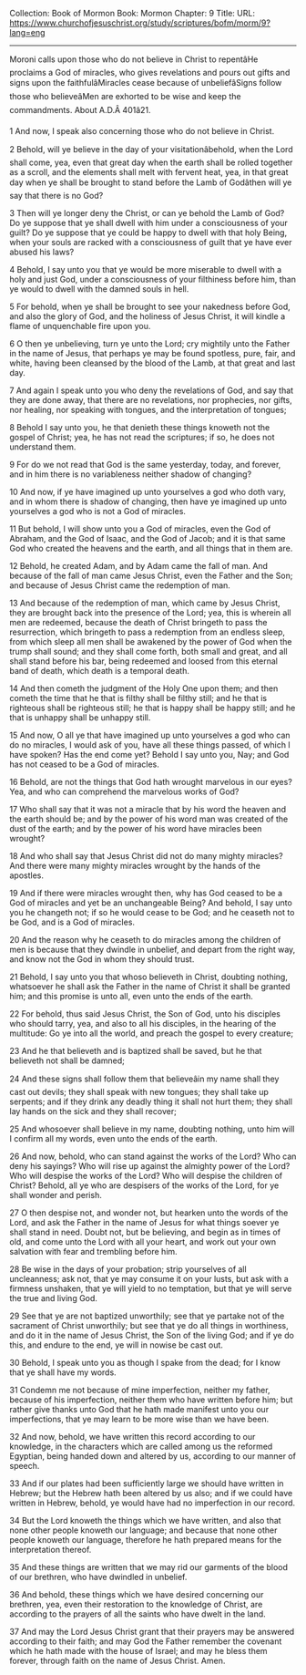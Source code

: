 Collection: Book of Mormon
Book: Mormon
Chapter: 9
Title: 
URL: https://www.churchofjesuschrist.org/study/scriptures/bofm/morm/9?lang=eng

---

Moroni calls upon those who do not believe in Christ to repentâHe proclaims a God of miracles, who gives revelations and pours out gifts and signs upon the faithfulâMiracles cease because of unbeliefâSigns follow those who believeâMen are exhorted to be wise and keep the commandments. About A.D.Â 401â21.

1 And now, I speak also concerning those who do not believe in Christ.

2 Behold, will ye believe in the day of your visitationâbehold, when the Lord shall come, yea, even that great day when the earth shall be rolled together as a scroll, and the elements shall melt with fervent heat, yea, in that great day when ye shall be brought to stand before the Lamb of Godâthen will ye say that there is no God?

3 Then will ye longer deny the Christ, or can ye behold the Lamb of God? Do ye suppose that ye shall dwell with him under a consciousness of your guilt? Do ye suppose that ye could be happy to dwell with that holy Being, when your souls are racked with a consciousness of guilt that ye have ever abused his laws?

4 Behold, I say unto you that ye would be more miserable to dwell with a holy and just God, under a consciousness of your filthiness before him, than ye would to dwell with the damned souls in hell.

5 For behold, when ye shall be brought to see your nakedness before God, and also the glory of God, and the holiness of Jesus Christ, it will kindle a flame of unquenchable fire upon you.

6 O then ye unbelieving, turn ye unto the Lord; cry mightily unto the Father in the name of Jesus, that perhaps ye may be found spotless, pure, fair, and white, having been cleansed by the blood of the Lamb, at that great and last day.

7 And again I speak unto you who deny the revelations of God, and say that they are done away, that there are no revelations, nor prophecies, nor gifts, nor healing, nor speaking with tongues, and the interpretation of tongues;

8 Behold I say unto you, he that denieth these things knoweth not the gospel of Christ; yea, he has not read the scriptures; if so, he does not understand them.

9 For do we not read that God is the same yesterday, today, and forever, and in him there is no variableness neither shadow of changing?

10 And now, if ye have imagined up unto yourselves a god who doth vary, and in whom there is shadow of changing, then have ye imagined up unto yourselves a god who is not a God of miracles.

11 But behold, I will show unto you a God of miracles, even the God of Abraham, and the God of Isaac, and the God of Jacob; and it is that same God who created the heavens and the earth, and all things that in them are.

12 Behold, he created Adam, and by Adam came the fall of man. And because of the fall of man came Jesus Christ, even the Father and the Son; and because of Jesus Christ came the redemption of man.

13 And because of the redemption of man, which came by Jesus Christ, they are brought back into the presence of the Lord; yea, this is wherein all men are redeemed, because the death of Christ bringeth to pass the resurrection, which bringeth to pass a redemption from an endless sleep, from which sleep all men shall be awakened by the power of God when the trump shall sound; and they shall come forth, both small and great, and all shall stand before his bar, being redeemed and loosed from this eternal band of death, which death is a temporal death.

14 And then cometh the judgment of the Holy One upon them; and then cometh the time that he that is filthy shall be filthy still; and he that is righteous shall be righteous still; he that is happy shall be happy still; and he that is unhappy shall be unhappy still.

15 And now, O all ye that have imagined up unto yourselves a god who can do no miracles, I would ask of you, have all these things passed, of which I have spoken? Has the end come yet? Behold I say unto you, Nay; and God has not ceased to be a God of miracles.

16 Behold, are not the things that God hath wrought marvelous in our eyes? Yea, and who can comprehend the marvelous works of God?

17 Who shall say that it was not a miracle that by his word the heaven and the earth should be; and by the power of his word man was created of the dust of the earth; and by the power of his word have miracles been wrought?

18 And who shall say that Jesus Christ did not do many mighty miracles? And there were many mighty miracles wrought by the hands of the apostles.

19 And if there were miracles wrought then, why has God ceased to be a God of miracles and yet be an unchangeable Being? And behold, I say unto you he changeth not; if so he would cease to be God; and he ceaseth not to be God, and is a God of miracles.

20 And the reason why he ceaseth to do miracles among the children of men is because that they dwindle in unbelief, and depart from the right way, and know not the God in whom they should trust.

21 Behold, I say unto you that whoso believeth in Christ, doubting nothing, whatsoever he shall ask the Father in the name of Christ it shall be granted him; and this promise is unto all, even unto the ends of the earth.

22 For behold, thus said Jesus Christ, the Son of God, unto his disciples who should tarry, yea, and also to all his disciples, in the hearing of the multitude: Go ye into all the world, and preach the gospel to every creature;

23 And he that believeth and is baptized shall be saved, but he that believeth not shall be damned;

24 And these signs shall follow them that believeâin my name shall they cast out devils; they shall speak with new tongues; they shall take up serpents; and if they drink any deadly thing it shall not hurt them; they shall lay hands on the sick and they shall recover;

25 And whosoever shall believe in my name, doubting nothing, unto him will I confirm all my words, even unto the ends of the earth.

26 And now, behold, who can stand against the works of the Lord? Who can deny his sayings? Who will rise up against the almighty power of the Lord? Who will despise the works of the Lord? Who will despise the children of Christ? Behold, all ye who are despisers of the works of the Lord, for ye shall wonder and perish.

27 O then despise not, and wonder not, but hearken unto the words of the Lord, and ask the Father in the name of Jesus for what things soever ye shall stand in need. Doubt not, but be believing, and begin as in times of old, and come unto the Lord with all your heart, and work out your own salvation with fear and trembling before him.

28 Be wise in the days of your probation; strip yourselves of all uncleanness; ask not, that ye may consume it on your lusts, but ask with a firmness unshaken, that ye will yield to no temptation, but that ye will serve the true and living God.

29 See that ye are not baptized unworthily; see that ye partake not of the sacrament of Christ unworthily; but see that ye do all things in worthiness, and do it in the name of Jesus Christ, the Son of the living God; and if ye do this, and endure to the end, ye will in nowise be cast out.

30 Behold, I speak unto you as though I spake from the dead; for I know that ye shall have my words.

31 Condemn me not because of mine imperfection, neither my father, because of his imperfection, neither them who have written before him; but rather give thanks unto God that he hath made manifest unto you our imperfections, that ye may learn to be more wise than we have been.

32 And now, behold, we have written this record according to our knowledge, in the characters which are called among us the reformed Egyptian, being handed down and altered by us, according to our manner of speech.

33 And if our plates had been sufficiently large we should have written in Hebrew; but the Hebrew hath been altered by us also; and if we could have written in Hebrew, behold, ye would have had no imperfection in our record.

34 But the Lord knoweth the things which we have written, and also that none other people knoweth our language; and because that none other people knoweth our language, therefore he hath prepared means for the interpretation thereof.

35 And these things are written that we may rid our garments of the blood of our brethren, who have dwindled in unbelief.

36 And behold, these things which we have desired concerning our brethren, yea, even their restoration to the knowledge of Christ, are according to the prayers of all the saints who have dwelt in the land.

37 And may the Lord Jesus Christ grant that their prayers may be answered according to their faith; and may God the Father remember the covenant which he hath made with the house of Israel; and may he bless them forever, through faith on the name of Jesus Christ. Amen.
